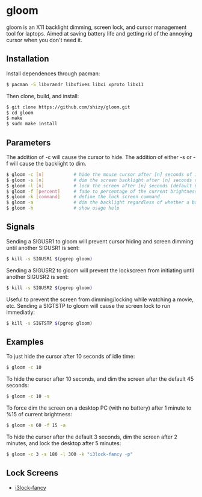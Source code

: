 # gloom

gloom is an X11 backlight dimming, screen lock, and cursor management tool for laptops. Aimed at saving battery life and getting rid of the annoying cursor when you don't need it.

## Installation

Install dependences through pacman:

```bash
$ pacman -S libxrandr libxfixes libxi xproto libx11
```

Then clone, build, and install:

```bash
$ git clone https://github.com/shizy/gloom.git
$ cd gloom
$ make
$ sudo make install
```

## Parameters

The addition of -c will cause the cursor to hide. The addition of either -s or -f will cause the backlight to dim.

```bash
$ gloom -c [n]           # hide the mouse cursor after [n] seconds of idle time (default 3)
$ gloom -s [n]           # dim the screen backlight after [n] seconds of idle time (default 45)
$ gloom -l [n]           # lock the screen after [n] seconds (default 600). Requires the use of -k.
$ gloom -f [percent]     # fade to percentage of the current brightness level (default 50)
$ gloom -k [command]     # define the lock screen command
$ gloom -a               # dim the backlight regardless of whether a battery is found or not
$ gloom -h               # show usage help
```

## Signals

Sending a SIGUSR1 to gloom will prevent cursor hiding and screen dimming until another SIGUSR1 is sent:

```bash
$ kill -s SIGUSR1 $(pgrep gloom)
```

Sending a SIGUSR2 to gloom will prevent the lockscreen from initiating until another SIGUSR2 is sent:

```bash
$ kill -s SIGUSR2 $(pgrep gloom)
```

Useful to prevent the screen from dimming/locking while watching a movie, etc. Sending a SIGTSTP to gloom will cause the screen lock to run immediatly:

```bash
$ kill -s SIGTSTP $(pgrep gloom)
```

## Examples

To just hide the cursor after 10 seconds of idle time:
```bash
$ gloom -c 10
```

To hide the cursor after 10 seconds, and dim the screen after the default 45 seconds:
```bash
$ gloom -c 10 -s
```

To force dim the screen on a desktop PC (with no battery) after 1 minute to %15 of current brightness:
```bash
$ gloom -s 60 -f 15 -a
```

To hide the cursor after the default 3 seconds, dim the screen after 2 minutes, and lock the desktop after 5 minutes:
```bash
$ gloom -c 3 -s 180 -l 300 -k "i3lock-fancy -p"
```

## Lock Screens

* [i3lock-fancy](https://github.com/meskarune/i3lock-fancy)
